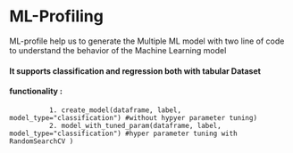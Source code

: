 # ML-Profiling
ML-profile help us to generate the Multiple ML model with two line of code to understand the behavior of the Machine Learning model
#### It supports classification and regression both with tabular Dataset 
#### functionality :
              1. create_model(dataframe, label, model_type="classification") #without hypyer parameter tuning)
              2. model_with_tuned_param(dataframe, label, model_type="classification") #hyper parameter tuning with RandomSearchCV )
